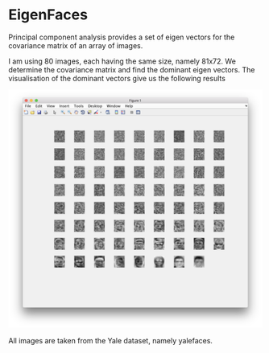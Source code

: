 EigenFaces
===
Principal component analysis provides a set of eigen vectors for the covariance matrix of an array of images.

I am using 80 images, each having the same size, namely 81x72. 
We determine the covariance matrix and find the dominant eigen vectors. The visualisation of the dominant vectors give us the following results

![picture](SS1.png)

All images are taken from the Yale dataset, namely yalefaces.



